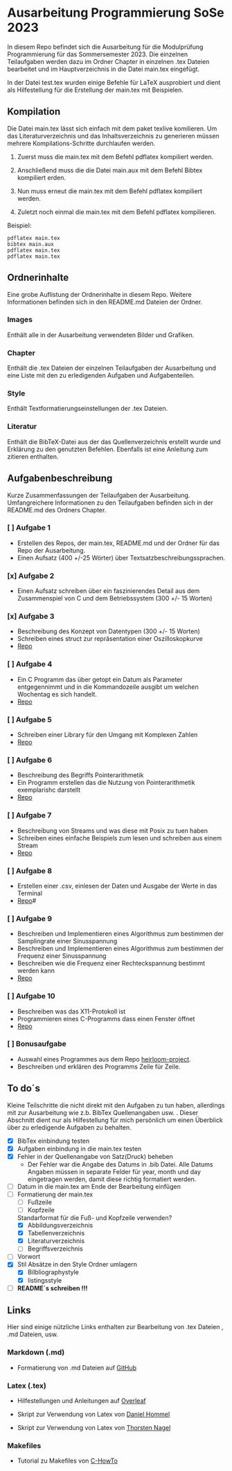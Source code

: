 # Ausarbeitung Programmierung SoSe 2023
In diesem Repo befindet sich die Ausarbeitung für die Modulprüfung Programmierung für das Sommersemester 2023. Die einzelnen Teilaufgaben werden dazu im Ordner Chapter in einzelnen .tex Dateien bearbeitet und im Hauptverzeichnis in die Datei main.tex eingefügt. 

In der Datei test.tex wurden einige Befehle für LaTeX ausprobiert und dient als Hilfestellung für die Erstellung der main.tex mit Beispielen.


## Kompilation
Die Datei main.tex lässt sich einfach mit dem paket texlive komilieren. Um das Literaturverzeichnis und das Inhaltsverzeichnis zu generieren müssen mehrere Kompilations-Schritte durchlaufen werden.

1. Zuerst muss die main.tex mit dem Befehl pdflatex kompiliert werden.

2. Anschließend muss die die Datei main.aux mit dem Befehl Bibtex kompiliert erden.

3. Nun muss erneut die main.tex mit dem Befehl pdflatex kompiliert werden.
	
4. Zuletzt noch einmal die main.tex mit dem Befehl pdflatex kompilieren.

Beispiel:
```
pdflatex main.tex
bibtex main.aux
pdflatex main.tex
pdflatex main.tex
```
	

## Ordnerinhalte
Eine grobe Auflistung der Ordnerinhalte in diesem Repo. Weitere Informationen befinden sich in den README.md Dateien der Ordner.

### Images
Enthält alle in der Ausarbeitung verwendeten Bilder und Grafiken.

### Chapter
Enthält die .tex Dateien der einzelnen Teilaufgaben der Ausarbeitung und eine Liste mit den zu erledigenden Aufgaben und Aufgabenteilen.

### Style
Enthält Textformatierungseinstellungen der .tex Dateien.

### Literatur
Enthält die BibTeX-Datei aus der das Quellenverzeichnis erstellt wurde und Erklärung zu den genutzten Befehlen. Ebenfalls ist eine Anleitung zum zitieren enthalten.


## Aufgabenbeschreibung
Kurze Zusammenfassungen der Teilaufgaben der Ausarbeitung.
Umfangreichere Informationen zu den Teilaufgaben befinden sich in der README.md des Ordners Chapter.

### [ ] Aufgabe 1
- Erstellen des Repos, der main.tex, README.md und der Ordner für das Repo der Ausarbeitung.
- Einen Aufsatz (400 +/-25 Wörter) über Textsatzbeschreibungssprachen.

### [x] Aufgabe 2
- Einen Aufsatz schreiben über ein faszinierendes Detail aus dem Zusammenspiel von C und dem Betriebssystem (300 +/- 15 Worten)

### [x] Aufgabe 3
- Beschreibung des Konzept von Datentypen (300 +/- 15 Worten)
- Schreiben eines struct zur repräsentation einer Oszilloskopkurve
- [Repo](https://gitlab.thga.de/daniel.krueger/pruefung_sose_2023_aufgabe_3_struct)

### [ ] Aufgabe 4
- Ein C Programm das über getopt ein Datum als Parameter entgegennimmt und in die Kommandozeile ausgibt um welchen Wochentag es sich handelt.
- [Repo](https://gitlab.thga.de/daniel.krueger/pruefung_sose_2023_aufgabe_4_getopt)

### [ ] Aufgabe 5
- Schreiben einer Library für den Umgang mit Komplexen Zahlen
- [Repo](https://gitlab.thga.de/daniel.krueger/pruefung_sose_2023_aufgabe_5_librarys)

### [ ] Aufgabe 6
- Beschreibung des Begriffs Pointerarithmetik
- Ein Programm erstellen das die Nutzung von Pointerarithmetik exemplarishc darstellt
- [Repo](https://gitlab.thga.de/daniel.krueger/pruefung_sose_2023_aufgabe_6_pointer)

### [ ] Aufgabe 7
- Beschreibung von Streams und was diese mit Posix zu tuen haben
- Schreiben eines einfache Beispiels zum lesen und schreiben aus einem Stream
 - [Repo](https://gitlab.thga.de/daniel.krueger/pruefung_sose_2023_aufgabe_7_streams)

### [ ] Aufgabe 8
- Erstellen einer .csv,  einlesen der Daten und Ausgabe der Werte in das Terminal
- [Repo](https://gitlab.thga.de/daniel.krueger/pruefung_sose_2023_aufgabe_8_csv)#

### [ ] Aufgabe 9
- Beschreiben und Implementieren eines Algorithmus zum bestimmen der Samplingrate einer Sinusspannung
- Beschreiben und Implementieren eines Algorithmus zum bestimmen der Frequenz einer Sinusspannung 
- Beschreiben wie die Frequenz einer Rechteckspannung bestimmt werden kann
- [Repo](https://gitlab.thga.de/daniel.krueger/pruefung_sose_2023_aufgabe_9_algorithmen)

### [ ] Aufgabe 10
- Beschreiben was das X11-Protokoll ist 
- Programmieren eines C-Programms dass einen Fenster öffnet 
- [Repo](https://gitlab.thga.de/daniel.krueger/pruefung_sose_2023_aufgabe_10_gui)

### [ ] Bonusaufgabe 
- Auswahl eines Programmes aus dem Repo [heirloom-project](https://github.com/ryanwoodsmall/heirloom-project/tree/musl/heirloom).
- Beschreiben und erklären des Programms Zeile für Zeile.

## To do´s 
Kleine Teilschritte die nicht direkt mit den Aufgaben zu tun haben, allerdings mit zur Ausarbeitung wie z.b. BibTex Quellenangaben usw. . Dieser Abschnitt dient nur als Hilfestellung für mich persönlich um einen Überblick über zu erledigende Aufgaben zu behalten.

- [x] BibTex einbindung testen
- [x] Aufgaben einbindung in die main.tex testen
- [x] Fehler in der Quellenangabe von Satz(Druck) beheben 
	- Der Fehler war die Angabe des Datums in .bib Datei. Alle Datums Angaben müssen in separate Felder für year, month und day eingetragen werden, damit diese richtig formatiert werden.
- [ ] Datum in die main.tex am Ende der Bearbeitung einfügen
- [ ] Formatierung der main.tex 
	- [ ] Fußzeile 
	- [ ] Kopfzeile

	Standarformat für die Fuß- und Kopfzeile verwenden?
	- [x] Abbildungsverzeichnis
	- [x] Tabellenverzeichnis
	- [x] Literaturverzeichnis 
	- [ ] Begriffsverzeichnis
- [ ] Vorwort
- [x] Stil Absätze in den Style Ordner umlagern
	- [x] Bilbliographystyle
	- [x] listingsstyle

- [ ] **README´s schreiben !!!**
## Links
Hier sind einige nützliche Links enthalten zur Bearbeitung von .tex Dateien , .md Dateien, usw. 

### Markdown (.md)

- Formatierung von .md Dateien auf [GitHub](https://docs.github.com/de/get-started/writing-on-github/getting-started-with-writing-and-formatting-on-github/basic-writing-and-formatting-syntax)

### Latex (.tex)

- Hilfestellungen und Anleitungen auf [Overleaf](https://www.overleaf.com/learn)

- Skript zur Verwendung von Latex von [Daniel Hommel](https://www2.hs-esslingen.de/~dhommel/skript.pdf)

- Skript zur Verwendung von Latex von [Thorsten Nagel](http://astro.uni-tuebingen.de/~nagel/pub/Kolleg/Latex/DOKU/Latexkurs_Skript.pdf)

### Makefiles
- Tutorial zu Makefiles von [C-HowTo](https://www.c-howto.de/tutorial/makefiles/)
